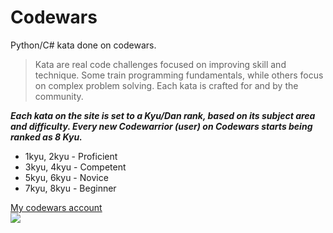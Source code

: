 # Codewars
Python/C# kata done on codewars.

>Kata are real code challenges focused on improving skill and technique. Some train programming fundamentals, while others focus on complex problem solving. Each kata is crafted for and by the community.

***Each kata on the site is set to a Kyu/Dan rank, based on its subject area and difficulty. Every new Codewarrior (user) on Codewars starts being ranked as 8 Kyu.***
- 1kyu, 2kyu - Proficient  
- 3kyu, 4kyu - Competent  
- 5kyu, 6kyu - Novice  
- 7kyu, 8kyu - Beginner  

[My codewars account](https://www.codewars.com/users/FeNoM)  
![](https://www.codewars.com/users/FeNoM/badges/large)
